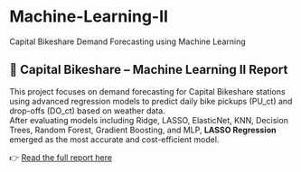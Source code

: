 # Machine-Learning-II
Capital Bikeshare Demand Forecasting using Machine Learning
## 📄 Capital Bikeshare – Machine Learning II Report

This project focuses on demand forecasting for Capital Bikeshare stations using advanced regression models to predict daily bike pickups (PU_ct) and drop-offs (DO_ct) based on weather data.  
After evaluating models including Ridge, LASSO, ElasticNet, KNN, Decision Trees, Random Forest, Gradient Boosting, and MLP, **LASSO Regression** emerged as the most accurate and cost-efficient model.

👉 [Read the full report here](./Capital%20Bikeshare_ML_II_Report.pdf)
